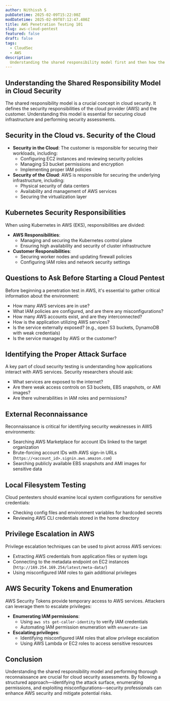 ```yaml
---
author: Nithissh S
pubDatetime: 2025-02-09T15:22:00Z
modDatetime: 2025-02-09T07:12:47.400Z
title: AWS Penetration Testing 101
slug: aws-cloud-pentest
featured: false
draft: false
tags:
  - CloudSec
  - AWS
description:
  Understanding the shared responsibility model first and then how the cloud pentest works? 
---
```


## Understanding the Shared Responsibility Model in Cloud Security

The shared responsibility model is a crucial concept in cloud security. It defines the security responsibilities of the cloud provider (AWS) and the customer. Understanding this model is essential for securing cloud infrastructure and performing security assessments.

## Security in the Cloud vs. Security of the Cloud

- **Security in the Cloud**: The customer is responsible for securing their workloads, including:
  - Configuring EC2 instances and reviewing security policies
  - Managing S3 bucket permissions and encryption
  - Implementing proper IAM policies
- **Security of the Cloud**: AWS is responsible for securing the underlying infrastructure, including:
  - Physical security of data centers
  - Availability and management of AWS services
  - Securing the virtualization layer

## Kubernetes Security Responsibilities

When using Kubernetes in AWS (EKS), responsibilities are divided:
- **AWS Responsibilities**:
  - Managing and securing the Kubernetes control plane
  - Ensuring high availability and security of cluster infrastructure
- **Customer Responsibilities**:
  - Securing worker nodes and updating firewall policies
  - Configuring IAM roles and network security settings
  
## Questions to Ask Before Starting a Cloud Pentest
Before beginning a penetration test in AWS, it's essential to gather critical information about the environment:
- How many AWS services are in use?
- What IAM policies are configured, and are there any misconfigurations?
- How many AWS accounts exist, and are they interconnected?
- How is the application utilizing AWS services?
- Is the service externally exposed? (e.g., open S3 buckets, DynamoDB with weak credentials)
- Is the service managed by AWS or the customer?

## Identifying the Proper Attack Surface
A key part of cloud security testing is understanding how applications interact with AWS services. Security researchers should ask:
- What services are exposed to the internet?
- Are there weak access controls on S3 buckets, EBS snapshots, or AMI images?
- Are there vulnerabilities in IAM roles and permissions?

## External Reconnaissance
Reconnaissance is critical for identifying security weaknesses in AWS environments:
- Searching AWS Marketplace for account IDs linked to the target organization
- Brute-forcing account IDs with AWS sign-in URLs (`https://<account_id>.signin.aws.amazon.com`)
- Searching publicly available EBS snapshots and AMI images for sensitive data

## Local Filesystem Testing
Cloud pentesters should examine local system configurations for sensitive credentials:
- Checking config files and environment variables for hardcoded secrets
- Reviewing AWS CLI credentials stored in the home directory

## Privilege Escalation in AWS
Privilege escalation techniques can be used to pivot across AWS services:
- Extracting AWS credentials from application files or system logs
- Connecting to the metadata endpoint on EC2 instances (`http://169.254.169.254/latest/meta-data/`)
- Using misconfigured IAM roles to gain additional privileges

## AWS Security Tokens and Enumeration
AWS Security Tokens provide temporary access to AWS services. Attackers can leverage them to escalate privileges:
- **Enumerating IAM permissions**:
  - Using `aws sts get-caller-identity` to verify IAM credentials
  - Automating IAM permission enumeration with `enumerate-iam`
- **Escalating privileges**:
  - Identifying misconfigured IAM roles that allow privilege escalation
  - Using AWS Lambda or EC2 roles to access sensitive resources

## Conclusion
Understanding the shared responsibility model and performing thorough reconnaissance are crucial for cloud security assessments. By following a structured approach—identifying the attack surface, enumerating permissions, and exploiting misconfigurations—security professionals can enhance AWS security and mitigate potential risks.